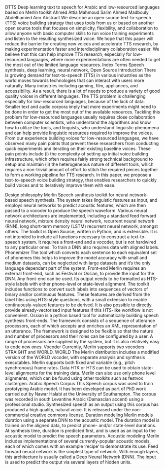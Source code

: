 DTTS
Deep learning text to speech for Arabic and low-resourced languages based on Merlin toolkit
Ahmed Attia	Mahmoud Salim	Ahmed Madbouly  Abdelhamied Amr
Abstract
We describe an open source text-to-speech (TTS) voice building strategy that uses tools from us or based on another open source tools that focuses on simplicity, flexibility, and collaboration to allow anyone with basic computer skills to run voice training experiments and listen to the resulting synthesized voice. We hope that this paper will reduce the barrier for creating new voices and accelerate TTS research, by making experimentation faster and interdisciplinary collaboration easier. We believe that this can help improve TTS research, especially for low-resourced languages, where more experimentations are often needed to get the most out of the limited language resources.
Index Terms	 Speech synthesis, deep learning, neural network, Open Source
Introduction
There is growing demand for text-to-speech (TTS) in various industries as the world moves towards technologies that can interact with users more naturally. Many industries including gaming, film, appliances, and accessibility. As a result, there is a lot of needs to produce a variety of good quality voices in different languages. The TTS problem is challenging especially for low-resourced languages, because of the lack of data. Smaller text and audio corpora imply that more experiments might need to be done in order to get the most out of the available resources.
Tackling this problem for low-resourced languages usually requires close collaboration between computer scientists, who understand the algorithms and know how to utilize the tools, and linguists, who understand linguistic phenomena and can help provide linguistic resources required to improve the voices.
From our experience building voices for low-resourced languages, we have observed many pain points that prevent these researchers from conducting quick experiments and iterating on their existing baseline voices. These pain points include (i) the complexity of setting up initial voice building infrastructure, which often requires fairly strong technical background to setup and maintain (ii) the heterogeneous nature of different tools, which requires a non-trivial amount of effort to stitch the required pieces together to form a working pipeline for TTS research.
In this paper, we propose a text-to-speech voice building strategy, that enables researchers to quickly build voices and to iteratively improve them with ease.

Design philosophy
Merlin		Speech synthesis toolkit for neural network-based speech synthesis. The system takes linguistic features as input, and employs neural networks to predict acoustic features, which are then passed to a vocoder to produce the speech waveform. Various neural network architectures are implemented, including a standard feed forward neural network, mixture density neural network, recurrent neural network (RNN), long short-term memory (LSTM) recurrent neural network, amongst others. The toolkit is Open Source, written in Python, and is extensible. It is not intended to include all functions necessary to construct a text-to-speech system. It requires a front-end and a vocoder, but is not hardwired to any particular ones. To train a DNN also requires data with aligned labels.
Phonemizer	The tool which converts each sentence to each equivalent set of phonemes this helps to improve the model accuracy with small and medium datasets, can be neglected with large datasets and it’s the only language dependant part of the system.
Front-end	Merlin requires an external front-end, such as Festival or Ossian, to provide the input for the DNN. Any front-end can be used. Its output needs to be formatted as HTS-style labels with either phone-level or state-level alignment. The toolkit includes functions to convert such labels into sequences of vectors of binary and/or continuous features. These features are derived from the label files using HTS-style questions, with a small extension to enable continuously-valued features to be derived. It is also possible to directly provide already-vectorised input features if this HTS-like workflow is not convenient.
Ossian		is a python based tool for automatically building speech synthesis front-ends. The framework consists of a sequence of utterance processors, each of which accepts and enriches an XML representation of an utterance. The framework is designed to be flexible so that the nature and  number of processors and their roles can be configured by a user. A range of processors are supplied by the system, but it is also relatively easy to code new ones.
Vocoder	Currently, Merlin supports two vocoders STRAIGHT and WORLD.
WORLD		The Merlin distribution includes a modified version of the WORLD vocoder, with separate analysis and synthesis executables. Merlin supports both fixed and variable (e.g., pitch synchronous) frame rates.
Data		HTK or HTS can be used to obtain state-level alignments for the training data. Merlin can also use only phone level alignments, which can be found using other toolkits such as festvox clustergen.
Arabic Speech Corpus		This Speech corpus was used to train prototyping Arabic model. It has been developed as part of PhD work carried out by Nawar Halabi at the University of Southampton. The corpus was recorded in south Levantine Arabic (Damascian accent) using a professional studio. Synthesized speech as an output using this corpus has produced a high quality, natural voice. It is released under the non-commercial creative commons license.
Duration modeling		Merlin models duration using a separate DNN to the acoustic model. The duration model is trained on the aligned data, to predict phone- and/or state-level durations. At synthesis time, duration is predicted first, and is used as an input to the acoustic model to predict the speech parameters.
Acoustic modeling		Merlin includes implementations of several currently-popular acoustic models, each of which comes with an example ‘recipe’ to demonstrate its use.
Feed forward neural network	is the simplest type of network. With enough layers, this architecture is usually called a Deep Neural Network (DNN). The input is used to predict the output via several layers of hidden units.
